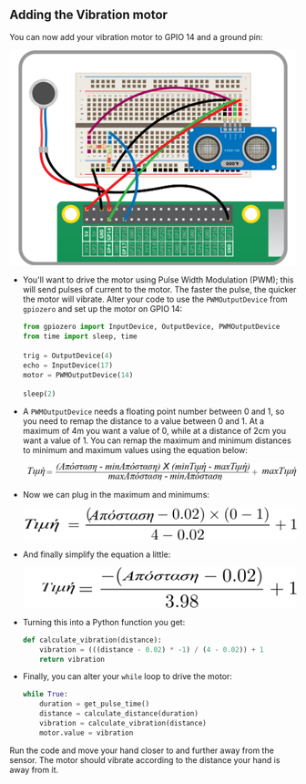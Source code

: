 ## Adding the Vibration motor

You can now add your vibration motor to GPIO 14 and a ground pin:

![vibro and UDS](images/See_Like_A_Bat_Diagram_6.png)

- You'll want to drive the motor using Pulse Width Modulation (PWM); this will send pulses of current to the motor. The faster the pulse, the quicker the motor will vibrate. Alter your code to use the `PWMOutputDevice` from `gpiozero` and set up the motor on GPIO 14:

    ```python
    from gpiozero import InputDevice, OutputDevice, PWMOutputDevice
    from time import sleep, time

    trig = OutputDevice(4)
    echo = InputDevice(17)
    motor = PWMOutputDevice(14)

    sleep(2)

    ```

- A `PWMOutputDevice` needs a floating point number between 0 and 1, so you need to remap the distance to a value between 0 and 1. At a maximum of 4m you want a value of 0, while at a distance of 2cm you want a value of 1. You can remap the maximum and minimum distances to minimum and maximum values using the equation below:

    ![equation1](images/equation1.png)

- Now we can plug in the maximum and minimums:

   ![equation2](images/equation2.png)

- And finally simplify the equation a little:

   ![equation3](images/equation3.png)

- Turning this into a Python function you get:

    ```python
    def calculate_vibration(distance):
        vibration = (((distance - 0.02) * -1) / (4 - 0.02)) + 1
        return vibration

    ```

- Finally, you can alter your `while` loop to drive the motor:

    ```python
    while True:
        duration = get_pulse_time()
        distance = calculate_distance(duration)
        vibration = calculate_vibration(distance)
        motor.value = vibration

    ```

Run the code and move your hand closer to and further away from the sensor. The motor should vibrate according to the distance your hand is away from it.

